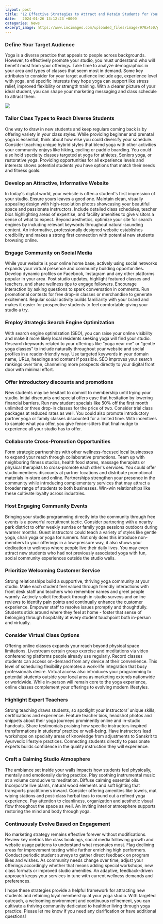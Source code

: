 ```yaml
---
layout: post
title: "12 Effective Strategies to Attract and Retain Students for Your Yoga Studio"
date:   2024-01-26 13:12:23 +0000
categories: News
excerpt_image: https://www.incimages.com/uploaded_files/image/970x450/getty_546821357_74650.jpg
---
```

### Define Your Target Audience
Yoga is a diverse practice that appeals to people across backgrounds. However, to effectively promote your studio, you must understand who will benefit most from your offerings. Take time to analyze demographics in your area and types of classes that seem most in demand. Some key attributes to consider for your target audience include age, experience level with yoga, and specific interests they hope yoga can support like stress relief, improved flexibility or strength training. With a clearer picture of your ideal student, you can shape your marketing messaging and class schedule to attract them.


![](https://www.incimages.com/uploaded_files/image/970x450/getty_546821357_74650.jpg)
### Tailor Class Types to Reach Diverse Students
One way to draw in new students and keep regulars coming back is by offering variety in your class styles. While providing beginner and prenatal yoga is essential, think about how else you could diversify your schedule. Consider teaching unique hybrid styles that blend yoga with other activities your community enjoys like hiking, cycling or paddle boarding. You could also hold specialty classes targeted at yoga for athletes, Seniors yoga, or restorative yoga. Providing opportunities for all experience levels and interests shows potential students you have options that match their needs and fitness goals.

### Develop an Attractive, Informative Website
In today's digital world, your website is often a student's first impression of your studio. Ensure yours leaves a good one. Maintain clean, visually appealing design with high-resolution photos showcasing your beautiful space and passionate instructors. Include detailed class schedules, teacher bios highlighting areas of expertise, and facility amenities to give visitors a sense of what to expect. Beyond aesthetics, optimize your site for search engines by including relevant keywords throughout natural-sounding content. An informative, professionally designed website establishes credibility and makes a strong first connection with potential new students browsing online.  

### Engage Community on Social Media
While your website is your online home base, actively using social networks expands your virtual presence and community building opportunities. Develop dynamic profiles on Facebook, Instagram and any other platforms popular in your area. Post studio updates, highlight featured classes and teachers, and share wellness tips to engage followers. Encourage interaction by asking questions to spark conversation in comments. Run promotional contests for free drop-in classes or merchandise to generate excitement. Regular social activity builds familiarity with your brand and makes it easier for prospective students to feel comfortable giving your studio a try.

### Employ Strategic Search Engine Optimization  
With search engine optimization (SEO), you can raise your online visibility and make it more likely local residents seeking yoga will find your studio. Research keywords related to your offerings like "yoga near me" or "gentle yoga classes" to include naturally throughout your website and social profiles in a reader-friendly way. Use targeted keywords in your domain name, URLs, headings and content if possible. SEO improves your search rankings over time, channeling more prospects directly to your digital front door with minimal effort. 

### Offer introductory discounts and promotions  
New students may be hesitant to commit to membership until trying your studio. Initial discounts and special offers ease that hesitation by lowering financial barriers. Run new student specials like 50% off the first month unlimited or three drop-in classes for the price of two. Consider trial class packages at reduced rates as well. You could also promote introductory partner yoga or family classes discounted for a limited time. With incentives to sample what you offer, you give fence-sitters that final nudge to experience all your studio has to offer.  

### Collaborate Cross-Promotion Opportunities  
Form strategic partnerships with other wellness-focused local businesses to expand your reach through collaborative promotions. Team up with neighboring fitness studios, health food stores, massage therapists or physical therapists to cross-promote each other's services. You could offer studio members discounts at partner locations and distribute promotional materials in-store and online. Partnerships strengthen your presence in the community while introducing complementary services that may attract a broader range of students to both businesses. Win-win relationships like these cultivate loyalty across industries.

### Host Engaging Community Events
Bringing your studio programming directly into the community through free events is a powerful recruitment tactic. Consider partnering with a nearby park district to offer weekly sunrise or family yoga sessions outdoors during warmer months. Guest instructors could teach a variety of styles like gentle yoga, chair yoga or yoga for runners. Not only does this introduce non-members to your offerings in a low-pressure way, it also shows your dedication to wellness where people live their daily lives. You may even attract new students who had not previously associated yoga with fun, social community experiences outside the studio walls. 

### Prioritize Welcoming Customer Service  
Strong relationships build a supportive, thriving yoga community at your studio. Make each student feel valued through friendly interactions with front desk staff and teachers who remember names and greet people warmly. Actively solicit feedback through in-studio surveys and online reviews to identify pain points and continually enhance the customer experience. Empower staff to resolve issues promptly and thoughtfully. Students stick around where they feel at home - foster that sense of belonging through hospitality at every student touchpoint both in-person and virtually.

### Consider Virtual Class Options
Offering online classes expands your reach beyond physical space limitations. Livestream certain group exercise and meditations via video conferencing platforms people already use regularly. Record classes students can access on-demand from any device at their convenience. This level of scheduling flexibility promotes a work-life integration that busy professionals desire. Virtual access also introduces your programming to potential students outside your local area as marketing extends nationwide or worldwide. While in-person will remain core to the yoga experience, online classes complement your offerings to evolving modern lifestyles.

### Highlight Expert Teachers
Strong teaching draws students, so spotlight your instructors’ unique skills, certifications and experience. Feature teacher bios, headshot photos and snippets about their yoga journeys prominently online and in-studio handouts. Share testimonials praising how specific instructors inspired transformations in students’ practice or well-being. Have instructors lead workshops on specialty areas of knowledge from adjustments to Sanskrit to Ayurvedic lifestyle practices. Connecting students directly to passionate experts builds confidence in the quality instruction they will experience.  

### Craft a Calming Studio Atmosphere
The ambiance set inside your walls impacts how students feel physically, mentally and emotionally during practice. Play soothing instrumental music at a volume conducive to meditation. Diffuse calming essential oils. Incorporate live plants, natural wood elements and soft lighting that transports practitioners inward. Consider offering amenities like towels, mat wiping stations and post-class herbal teas to round out a refined yoga experience. Pay attention to cleanliness, organization and aesthetic visual flow throughout the space as well. An inviting interior atmosphere supports restoring the mind and body through yoga.

### Continuously Evolve Based on Engagement  
No marketing strategy remains effective forever without modifications. Review key metrics like class bookings, social media following growth and website usage patterns to understand what resonates most. Flag declining areas for improvement testing while further enriching high performers. Conduct periodic student surveys to gather direct feedback on program likes and wishes. As community needs change over time, adjust your offerings accordingly whether that means adding special workshops, new class formats or improved studio amenities. An adaptive, feedback-driven approach keeps your services in tune with current wellness demands and preferences.

I hope these strategies provide a helpful framework for attracting new students and retaining loyal membership at your yoga studio. With targeted outreach, a welcoming environment and continuous refinement, you can cultivate a thriving community dedicated to healthier living through yoga practice. Please let me know if you need any clarification or have additional questions!